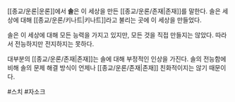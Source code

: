 [[종교/운론|운론]]에서 **솔**은 이 세상을 만든 [[종교/운론/존재|존재]]를 말한다. 솔은 세상에 대해 [[종교/운론/키나트|키나트]]라고 불리는 곳에 이 세상을 만들었다.

솔은 이 세상에 대해 모든 능력을 가지고 있지만, 모든 것을 직접 만들지는 않았다. 따라서 전능하지만 전지하지는 못하다.

대부분의 [[종교/운론/존재|존재]]는 솔에 대해 부정적인 인상을 가진다. 솔의 전능함에 비해 솔의 문제 해결 방식이 언제나 [[종교/운론/존재|존재]] 친화적이지는 않기 때문이다.

#스치 #자소크 